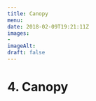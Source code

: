 ```yaml
---
title: Canopy
menu: 
date: 2018-02-09T19:21:11Z
images: 
- 
imageAlt: 
draft: false
---
```


# 4. Canopy
